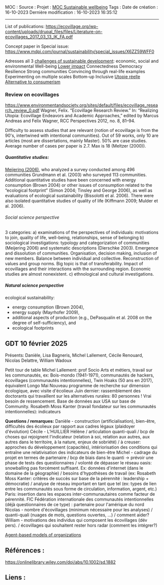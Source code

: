 MOC		: 
Source	: 
Projet	: [MOC Sustainable wellbeing](MOC%20Sustainable%20wellbeing.md)
Tags	:
Date de création : 16-10-2023
Dernière modification : 16-10-2023 16:35:12

---
List of publications: https://ecovillage.org/wp-content/uploads/drupal_files/files/Literature-on-ecovillages_2017_03_13_IK_FA.pdf

Concept paper in Special issue: https://www.mdpi.com/journal/sustainability/special_issues/X6ZZ59WFF0

Adresses all 3 [challenges of sustainable development](chrome-extension://efaidnbmnnnibpcajpcglclefindmkaj/https://sustainabledevelopment.un.org/content/documents/2843WESS2013.pdf): economic, social and environmental
Well-being 
[Lower impact](https://www.tandfonline.com/doi/abs/10.1080/13549839.2017.1348342)
Connectedness
Democracy
Resilience 
Strong communities
Convincing through real-life examples
Experimenting on multiple scales
Bottom-up
Inclusive
[Utopie réelle](https://www.amazon.fr/Utopianism-Dying-Planet-Consumerism-English-ebook/dp/B09SS1JH9B/ref=sr_1_1?__mk_fr_FR=%C3%85M%C3%85%C5%BD%C3%95%C3%91&keywords=Utopianism+for+a+Dying+Planet&qid=1697484022&s=books&sr=1-1)
[Alternative to consumerism](https://journals.sagepub.com/doi/abs/10.1177/1469540514526238)

### Review on ecovillages
https://www.environmentandsociety.org/sites/default/files/ecovillage_research_review_0.pdf
Wagner, Felix. “Ecovillage Research Review.” In: “Realizing Utopia: Ecovillage Endeavors and Academic Approaches,” edited by Marcus Andreas and Felix Wagner, RCC Perspectives 2012, no. 8, 81–94.

Difficulty to assess studies that are relevant (notion of ecovillage is from the 90's, intertwined with intentional communities). Out of 59 works, only 10 are articles (most are dissertations, mainly Master). 50% are case studies. Average number of cases per paper is 2.7. Max is 18 (Meltzer (2000)). 
##### Quantitative studies:
[Meijering (2006)](https://research.rug.nl/files/15864943/thesis.pdf), who analyzed a survey conducted among 496 communities
Grundmann et al. (2003) who surveyed 113 communities. 
Additional quantitative studies have been concerned with energy consumption (Brown 2004) or other issues of consumption related to the “ecological footprint” (Simon 2004; Tinsley and George 2006), as well as evaluations of ecological sustainability (Bissolotti et al. 2006). There were also isolated quantitative studies of quality of life (Kiffmann 2009; Mulder et al. 2006).
###### Social science perspective
3 categories:
a) examinations of the perspectives of individuals: motivations to join, quality of life, well-being, relationships, sense of belonging
b) sociological investigations: typology and categorization of communities (Meijering 2006) and systematic descriptions (Dierschke 2003). Emergence and dissolution of communities. Organisation, decision making, inclusion of new members. Balance between individual and collective. Reconstruction of values and group norms. Big topic is that of transferability. Impact of ecovillages and their interactions with the surrounding region. Economic studies are almost nonexistent.
c) ethnological and cultural investigations. 

##### Natural science perspective
ecological sustainability:
- energy consumption (Brown 2004), 
- energy supply (Mayrhofer 2009), 
- additional aspects of production (e.g., DePasqualin et al. 2008 on the degree of self-sufficiency), and 
- ecological footprints

## GDT 10 février 2025
Présents:
Danièle, Lisa Bagneris, Michel Lallement, Cécile Renouard, Nicolas Delattre, William Wadoux

Petit tour de table
Michel Lallement: prof Socio Arts et métiers, travail sur les communautés, ex: Bois-mondo (1941-1971), communautés de hackers, écovillages (communautés intentionnelles), Twin Hoaks (50 ans en 2017), équivalent Longo Mai
Nouveau programme de recherche sur dimension écologique, avec visite d'écolieux 
Juin dernier: rassemblement des doctorants qui travaillent sur les alternatives rurales: 80 personnes !
Vrai besoin de ressencement. Base de données aux USA sur base de Community. 
Rosabeth Moss Kanter (travail fondateur sur les communautés intentionnelles): indicateurs

**Questions / remarques:**
Danièle - construction (artificialisation), bien-être, difficultés des écolieux par rapport aux cadres légaux (plaidoyer d'évolution)
Cécile - L’HUILLIER Hélène / articulation quanti-quali / bcp de choses qui rejoignent l'indicateur (relation à soi, relation aux autres, aux autres dans le territoire, à la nature, enjeux de sobriété) / à creuser: approches du développement (capacités), intériorisation des conditions qui entraîne une relativisation des indicateurs de bien-être
Michel - cadrage du projet en termes de partenaire / bcp de biais dans le quanti -> prévoir une phase de tests des questionnaires / volonté de dépasser le réseau oasis: snowballing pas forcément suffisant. Ex: données d'internet (dans le domaine de la géographie) / besoins d'hypothèses de travail (ex: Rosabeth Moss Kanter: critères de succès sur base de la pérennité : leadership + démocratie) / analyse de réseau important en tant que tel (ex: types de lien entre les communautés sous forme de circulation, information, argent, etc.) Paris: insertion dans les espaces inter-communautaires comme facteur de pérennité. FIC Fédération internationale des communautés intentionnelles (déjà questionnaires de ce type) : partenaire pour l'amérique du nord
Nicolas - nombre d'écovillages (minimum nécessaire pour les analyses) / quanti-quali (nuages de mots, questions ouvertes, ...) / comment aider? 
William - motivations des individus qui composent les écovillages (dév pers). / écovillages qui souhaitent rester hors radar (comment les intégrer?)


[Agent-based models of organizations](Agent-based%20models%20of%20organizations.md)
## Références : 
https://onlinelibrary.wiley.com/doi/abs/10.1002/sd.1882



## Liens :